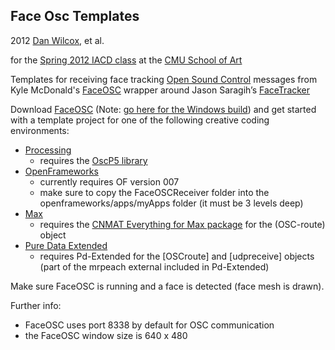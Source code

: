 Face Osc Templates
------------------

2012 [Dan Wilcox](http://danomatika.com), et al.

for the [Spring 2012 IACD class](http://golancourses.net/2012spring/) at the [CMU School of Art](http://www.cmu.edu/art/)

Templates for receiving face tracking [Open Sound Control](http://opensoundcontrol.org/introduction-osc) messages from Kyle McDonald's [FaceOSC](https://github.com/kylemcdonald/ofxFaceTracker/downloads) wrapper around Jason Saragih’s [FaceTracker](http://web.mac.com/jsaragih/FaceTracker/FaceTracker.html)

Download [FaceOSC](https://github.com/kylemcdonald/ofxFaceTracker/downloads) (Note: [go here for the Windows build](https://github.com/danomatika/Face-OSC-Templates/downloads)) and get started with a template project for one of the following creative coding environments:  

* [Processing](http://processing.org/)
	* requires the [OscP5 library](http://www.sojamo.de/libraries/oscP5/)
* [OpenFrameworks](http://www.openframeworks.cc/)
	* currently requires OF version 007
	* make sure to copy the FaceOSCReceiver folder into the openframeworks/apps/myApps folder (it must be 3 levels deep)
* [Max](http://cycling74.com/)
	* requires the [CNMAT Everything for Max package](http://cnmat.berkeley.edu/downloads) for the (OSC-route) object
* [Pure Data Extended](http://puredata.info/)
	* requires Pd-Extended for the [OSCroute] and [udpreceive] objects (part of the mrpeach external included in Pd-Extended)

Make sure FaceOSC is running and a face is detected (face mesh is drawn).

Further info:

* FaceOSC uses port 8338 by default for OSC communication
* the FaceOSC window size is 640 x 480